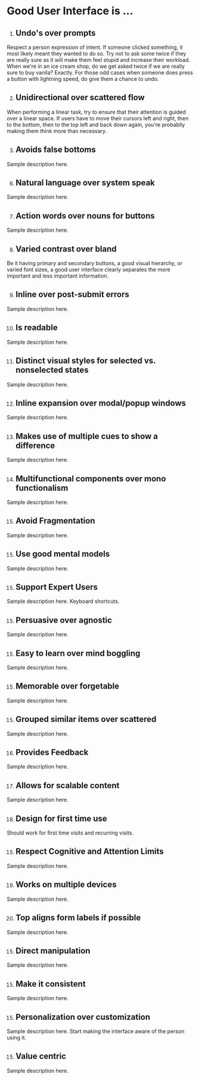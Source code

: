 Good User Interface is ...
===========


1. ## Undo's over prompts
Respect a person expression of intent. If someone clicked something, it most likely meant they wanted to do so. Try not to ask some twice if they are really sure as it will make them feel stupid and increase their workload. When we're in an ice cream shop, do we get asked twice if we are really sure to buy vanila? Exactly. For those odd cases when someone does press a button with lightning speed, do give them a chance to undo.


2. ## Unidirectional over scattered flow
When performing a linear task, try to ensure that their attention is guided over a linear space. If users have to move their cursors left and right, then to the bottom, then to the top left and back down again, you're probablly making them think more than necessary.


3. ## Avoids false bottoms
Sample description here. 


6. ## Natural language over system speak
Sample description here. 


7. ## Action words over nouns for buttons
Sample description here. 


8. ## Varied contrast over bland
Be it having primary and secondary buttons, a good visual hierarchy, or varied font sizes, a good user interface clearly separates the more important and less important information.


9. ## Inline over post-submit errors
Sample description here. 


10. ## Is readable
Sample description here. 


11. ## Distinct visual styles for selected vs. nonselected states
Sample description here. 


12. ## Inline expansion over modal/popup windows
Sample description here. 


13. ## Makes use of multiple cues to show a difference
Sample description here. 


14. ## Multifunctional components over mono functionalism
Sample description here. 


15. ## Avoid Fragmentation
Sample description here. 


15. ## Use good mental models
Sample description here. 


15. ## Support Expert Users
Sample description here. Keyboard shortcuts.


15. ## Persuasive over agnostic
Sample description here. 


15. ## Easy to learn over mind boggling
Sample description here. 


15. ## Memorable over forgetable 
Sample description here. 


15. ## Grouped similar items over scattered
Sample description here. 


16. ## Provides Feedback
Sample description here. 


17. ## Allows for scalable content
Sample description here. 


18. ## Design for first time use
Should work for first time visits and recurring visits.


15. ## Respect Cognitive and Attention Limits
Sample description here. 



19. ## Works on multiple devices
Sample description here. 


20. ## Top aligns form labels if possible
Sample description here. 


15. ## Direct manipulation
Sample description here. 


15. ## Make it consistent
Sample description here. 


15. ## Personalization over customization
Sample description here. Start making the interface aware of the person using it. 


15. ## Value centric
Sample description here. 














